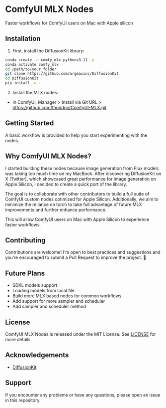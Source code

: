# ComfyUI MLX Nodes

Faster workflows for ComfyUI users on Mac with Apple silicon

## Installation

1. First, install the DiffusionKit library:

```bash
conda create -n comfy_mlx python=3.11 -y
conda activate comfy_mlx
cd /path/to/your_folder
git clone https://github.com/argmaxinc/DiffusionKit
cd DiffusionKit
pip install -e .
```

2. Install the MLX nodes:
 - In ComfyUI, Manager > Install via Git URL > https://github.com/thoddnn/ComfyUI-MLX.git

## Getting Started

A basic workflow is provided to help you start experimenting with the nodes.

## Why ComfyUI MLX Nodes?

I started building these nodes because image generation from Flux models was taking too much time on my MacBook. After discovering DiffusionKit on X (Twitter), which showcased great performance for image generation on Apple Silicon, I decided to create a quick port of the library.

The goal is to collaborate with other contributors to build a full suite of ComfyUI custom nodes optimized for Apple Silicon. Additionally, we aim to minimize the reliance on torch to take full advantage of future MLX improvements and further enhance performance.

This will allow ComfyUI users on Mac with Apple Silicon to experience faster workflows.

## Contributing 

Contributions are welcome! I'm open to best practices and suggestions and you’re encouraged to submit a Pull Request to improve the project. 🙏

## Future Plans

- SDXL models support
- Loading models from local file 
- Build more MLX based nodes for common workflows
- Add support for more sampler and scheduler
- Add sampler and scheduler method 

## License

ComfyUI MLX Nodes is released under the MIT License. See [LICENSE](LICENSE) for more details.

## Acknowledgements

- [DiffusionKit](https://github.com/argmaxinc/DiffusionKit)


## Support

If you encounter any problems or have any questions, please open an issue in this repository.